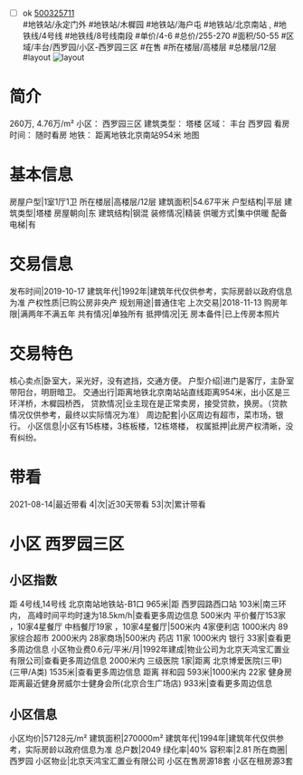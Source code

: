 - [ ] ok [500325711](https://bj.5i5j.com/ershoufang/500325711.html)  
 #地铁站/永定门外 #地铁站/木樨园 #地铁站/海户屯 #地铁站/北京南站 ,  #地铁线/4号线 #地铁线/8号线南段
#单价/4-6 #总价/255-270 #面积/50-55   #区域/丰台/西罗园/小区-西罗园三区 #在售 #所在楼层/高楼层 #总楼层/12层 #layout 
![layout](http://image2.5i5j.com//group1/M00/B5/38/CgqJMl277o2ARbB-AAQ37KUJDLg560.jpg_P5.jpg) 
# 简介 
 260万,  4.76万/m² 
小区： 西罗园三区
建筑类型： 塔楼
区域： 丰台 西罗园
看房时间： 随时看房
地铁： 距离地铁北京南站954米 地图
# 基本信息 
 房屋户型|1室1厅1卫
所在楼层|高楼层/12层
建筑面积|54.67平米
户型结构|平层
建筑类型|塔楼
房屋朝向|东
建筑结构|钢混
装修情况|精装
供暖方式|集中供暖
配备电梯|有
# 交易信息 
 发布时间|2019-10-17
建筑年代|1992年|建筑年代仅供参考，实际房龄以政府信息为准
产权性质|已购公房非央产
规划用途|普通住宅
上次交易|2018-11-13
购房年限|满两年不满五年
共有情况|单独所有
抵押情况|无
房本备件|已上传房本照片
# 交易特色 
 核心卖点|卧室大，采光好，没有遮挡，交通方便。
户型介绍|进门是客厅，主卧室带阳台，明厨暗卫。
交通出行|距离地铁北京南站站直线距离954米，出小区是三环洋桥，木樨园桥西，
贷款情况|业主现在是正常卖房，接受贷款，换房。（贷款情况仅供参考，最终以实际情况为准）
周边配套|小区周边有超市，菜市场，银行。
小区信息|小区有15栋楼，3栋板楼，12栋塔楼，
权属抵押|此房产权清晰，没有纠纷。
# 带看 
 2021-08-14|最近带看	 4|次|近30天带看	 53|次|累计带看
# 小区 西罗园三区
## 小区指数 
 距 4号线,14号线 北京南站地铁站-B1口 965米|距 西罗园路西口站 103米|南三环内， 高峰时间平均时速为18.5km/h|查看更多周边信息
500米内 平价餐厅153家 ，10家4星餐厅
中档餐厅19家 ，10家4星餐厅|500米内 4家便利店
1000米内 89家综合超市
2000米内 28家商场|500米内 药店 11家
1000米内 银行 33家|查看更多周边信息
小区物业费0.6元/平米/月|1992年建成|物业公司为北京天鸿宝汇置业有限公司|查看更多周边信息
2000米内 三级医院 1家|距离 北京博爱医院(三甲) (三甲/A类) 1535米|查看更多周边信息
距离 祥和园 593米|1000米内 22家 健身房
距离最近健身房威尔士健身会所(北京合生广场店) 933米|查看更多周边信息
## 小区信息 
 小区均价|57128元/m²
建筑面积|270000m²
建筑年代|1994年|建筑年代仅供参考，实际房龄以政府信息为准
总户数|2049
绿化率|40%
容积率|2.81
所在商圈|西罗园
小区物业|北京天鸿宝汇置业有限公司
小区在售房源18套
小区在租房源3套
